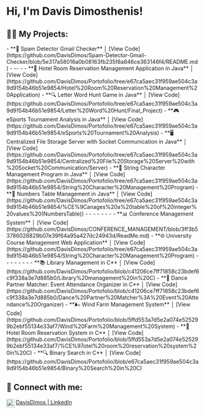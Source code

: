 <h1>Hi, I'm Davis Dimosthenis! </h1>

<h2>👨‍💻 My Projects:</h2>
- **📧 Spam Detector Gmail Checker** │ [View Code](https://github.com/DavisDimos/Spam-Detector-Gmail-Checker/blob/5e317a58016a0b08163fb235f8a846ce363146f4/README.md)
- -- - 
- **🏨 Hotel Room Reservation Management Application in Java** │ [View Code](https://github.com/DavisDimos/Portofolio/tree/e67ca5aec31f959ae504c3a9d9154b46b51e9854/Hotel%20Room%20Reservation%20Management%20Application)
- **🔍 Letter Word Hunt Game in Java** │ [View Code](https://github.com/DavisDimos/Portofolio/tree/e67ca5aec31f959ae504c3a9d9154b46b51e9854/Letter%20Word%20Hunt/Final_Project)
- **🎮 eSports Tournament Analysis in Java** │ [View Code](https://github.com/DavisDimos/Portofolio/tree/e67ca5aec31f959ae504c3a9d9154b46b51e9854/eSports%20Tournament%20Analysis)
- **🖥️ Centralized File Storage Server with Socket Communication in Java** │ [View Code](https://github.com/DavisDimos/Portofolio/tree/e67ca5aec31f959ae504c3a9d9154b46b51e9854/Centralized%20File%20Storage%20Server%20with%20Socket%20Communication/Server)
- **📝 String Character Management Program in Java** │ [View Code](https://github.com/DavisDimos/Portofolio/tree/e67ca5aec31f959ae504c3a9d9154b46b51e9854/String%20Character%20Management%20Program)
- **🔢 Numbers Table Management in Java** │ [View Code](https://github.com/DavisDimos/Portofolio/tree/e67ca5aec31f959ae504c3a9d9154b46b51e9854/%CE%9Canages%20a%20table%20of%20integer%20values%20(NumbersTable))
  - - - - -  - -
- **📊 Conference Management System** │ [View Code](https://github.com/DavisDimos/CONFERENCE_MANAGEMENT/blob/3ff3b53786028829b07e39f64a95a427dc24943d/ReadMe.md)
- **🌐 University Course Management Web Application** │ [View Code](https://github.com/DavisDimos/Portofolio/tree/e67ca5aec31f959ae504c3a9d9154b46b51e9854/String%20Character%20Management%20Program)
  - - - - -  - -
- **📚 Library Management in C** │ [View Code](https://github.com/DavisDimos/Portofolio/blob/c41206ce7ff71858c23bdef6c9f338a3e7d885b0/Library%20management%20in%20C)
- **💃 Dance Partner Matcher: Event Attendance Organizer in C** │ [View Code](https://github.com/DavisDimos/Portofolio/blob/c41206ce7ff71858c23bdef6c9f338a3e7d885b0/Dance%20Partner%20Matcher%3A%20Event%20Attendance%20Organizer)
- **🌬️ Wind Farm Management System** │ [View Code](https://github.com/DavisDimos/Portofolio/blob/5ffd553a7d5e2a074e525299b2ebf55134e33af7/Wind%20Farm%20Management%20System)
- **🏨 Hotel Room Reservation System in C** │ [View Code](https://github.com/DavisDimos/Portofolio/blob/5ffd553a7d5e2a074e525299b2ebf55134e33af7/%CE%97otel%20room%20reservation%20system%20in%20C)
- **🔍 Binary Search in C** │ [View Code](https://github.com/DavisDimos/Portofolio/blob/e67ca5aec31f959ae504c3a9d9154b46b51e9854/Binary%20Search%20in%20C)

<h2> 🤳 Connect with me:</h2>

[<img align="left" alt="LinkedIn" width="22px" src="https://cdn.jsdelivr.net/npm/simple-icons@v3/icons/linkedin.svg" /> DavisDimos | LinkedIn][linkedin]

[linkedin]: www.linkedin.com/in/dimosthenis-davis-02b194254

